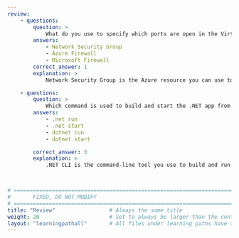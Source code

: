 ```yaml
---
review:
    - questions:
        question: >
            What do you use to specify which ports are open in the Virtual Machine?
        answers:
            - Network Security Group 
            - Azure Firewall
            - Microsoft Firewall
        correct_answer: 1                    
        explanation: >
            Network Security Group is the Azure resource you can use to filter network traffic. 

    - questions:
        question: >
            Which command is used to build and start the .NET app from the command line?
        answers:
            - .net run
            - .net start
            - dotnet run
            - dotnet start

        correct_answer: 3
        explanation: >
            .NET CLI is the command-line tool you use to build and run applications. The tool is accessed by dotnet command. To run the application you use the run subcommand. 



# ================================================================================
#       FIXED, DO NOT MODIFY
# ================================================================================
title: "Review"                 # Always the same title
weight: 20                      # Set to always be larger than the content in this path
layout: "learningpathall"       # All files under learning paths have this same wrapper
---
```

